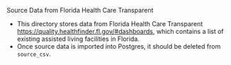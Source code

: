 Source Data from Florida Health Care Transparent
- This directory stores data from Florida Health Care Transparent <https://quality.healthfinder.fl.gov/#dashboards>, which contains a list of existing assisted living facilities in Florida.
- Once source data is imported into Postgres, it should be deleted from `source_csv`.